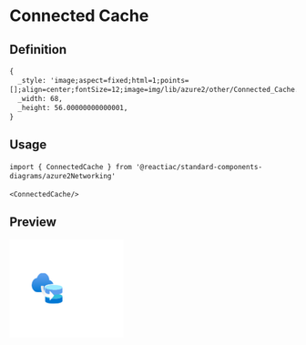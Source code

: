 # Connected Cache

## Definition

```
{
  _style: 'image;aspect=fixed;html=1;points=[];align=center;fontSize=12;image=img/lib/azure2/other/Connected_Cache.svg;strokeColor=none;',
  _width: 68,
  _height: 56.00000000000001,
}
```

## Usage

```
import { ConnectedCache } from '@reactiac/standard-components-diagrams/azure2Networking'

<ConnectedCache/>
```

## Preview

<img src="./connected-cache.png" width="200"/>
